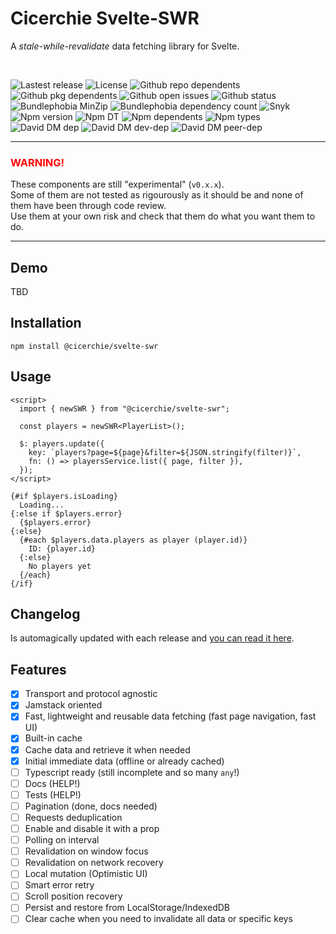 # Cicerchie Svelte-SWR

A _stale-while-revalidate_ data fetching library for Svelte.

<br>

![Lastest release](https://badgen.net/github/release/cicerchie/svelte-swr)
![License](https://badgen.net/github/license/cicerchie/svelte-swr)
![Github repo dependents](https://badgen.net/github/dependents-repo/cicerchie/svelte-swr)
![Github pkg dependents](https://badgen.net/github/dependents-pkg/cicerchie/svelte-swr)
![Github open issues](https://badgen.net/github/open-issues/cicerchie/svelte-swr)
![Github status](https://badgen.net/github/checks/cicerchie/svelte-swr/master/Release)
![Bundlephobia MinZip](https://badgen.net/bundlephobia/minzip/@cicerchie/svelte-swr)
![Bundlephobia dependency count](https://badgen.net/bundlephobia/dependency-count/@cicerchie/svelte-swr)
![Snyk](https://badgen.net/snyk/cicerchie/svelte-swr)
![Npm version](https://badgen.net/npm/v/@cicerchie/svelte-swr)
![Npm DT](https://badgen.net/npm/dt/@cicerchie/svelte-swr)
![Npm dependents](https://badgen.net/npm/dependents/@cicerchie/svelte-swr)
![Npm types](https://badgen.net/npm/types/@cicerchie/svelte-swr)
![David DM dep](https://badgen.net/david/dep/cicerchie/svelte-swr)
![David DM dev-dep](https://badgen.net/david/dev/cicerchie/svelte-swr)
![David DM peer-dep](https://badgen.net/david/peer/cicerchie/svelte-swr)

---

### <span style="color:red">WARNING!</span>

These components are still "experimental" (`v0.x.x`).<br>
Some of them are not tested as rigourously as it should be and none of them have been through code review.<br>
Use them at your own risk and check that them do what you want them to do.

---

## Demo

TBD

## Installation

```
npm install @cicerchie/svelte-swr
```

## Usage

```svelte
<script>
  import { newSWR } from "@cicerchie/svelte-swr";

  const players = newSWR<PlayerList>();

  $: players.update({
    key: `players?page=${page}&filter=${JSON.stringify(filter)}`,
    fn: () => playersService.list({ page, filter }),
  });
</script>

{#if $players.isLoading}
  Loading...
{:else if $players.error}
  {$players.error}
{:else}
  {#each $players.data.players as player (player.id)}
    ID: {player.id}
  {:else}
    No players yet
  {/each}
{/if}
```

## Changelog

Is automagically updated with each release and [you can read it here](https://github.com/cicerchie/svelte-swr/blob/master/CHANGELOG.md).

## Features

- [x] Transport and protocol agnostic
- [x] Jamstack oriented
- [x] Fast, lightweight and reusable data fetching (fast page navigation, fast UI)
- [x] Built-in cache
- [x] Cache data and retrieve it when needed
- [x] Initial immediate data (offline or already cached)
- [ ] Typescript ready (still incomplete and so many `any`!)
- [ ] Docs (HELP!)
- [ ] Tests (HELP!)
- [ ] Pagination (done, docs needed)
- [ ] Requests deduplication
- [ ] Enable and disable it with a prop
- [ ] Polling on interval
- [ ] Revalidation on window focus
- [ ] Revalidation on network recovery
- [ ] Local mutation (Optimistic UI)
- [ ] Smart error retry
- [ ] Scroll position recovery
- [ ] Persist and restore from LocalStorage/IndexedDB
- [ ] Clear cache when you need to invalidate all data or specific keys
